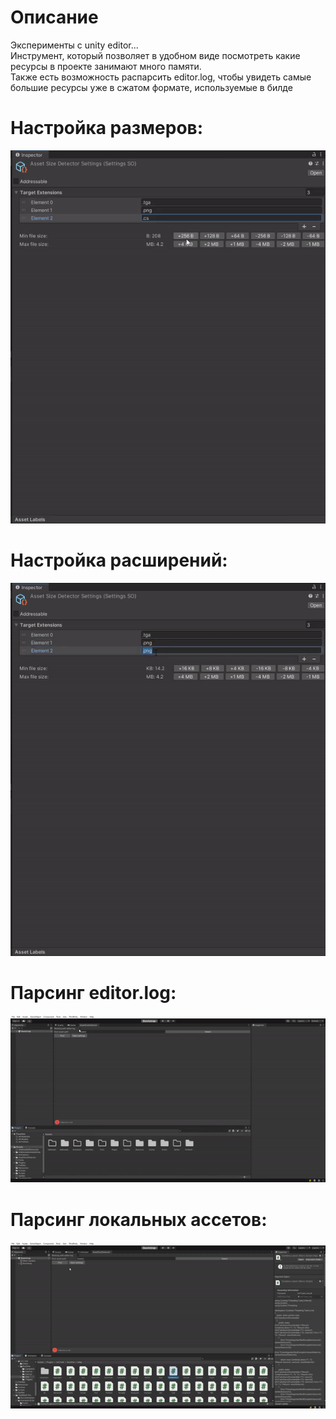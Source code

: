 # Описание
Эксперименты с unity editor... </br>
Инструмент, который позволяет в удобном виде посмотреть какие ресурсы в проекте занимают много памяти. </br>
Также есть возможность распарсить editor.log, чтобы увидеть самые большие ресурсы уже в сжатом формате, используемые в билде 

# Настройка размеров:
<img src="Demo/size.gif" alt="gameplay" />

# Настройка расширений:
<img src="Demo/ext.gif" alt="gameplay" />

# Парсинг editor.log:
<img src="Demo/editor.gif" alt="gameplay" />

# Парсинг локальных ассетов:
<img src="Demo/local.gif" alt="gameplay" />

